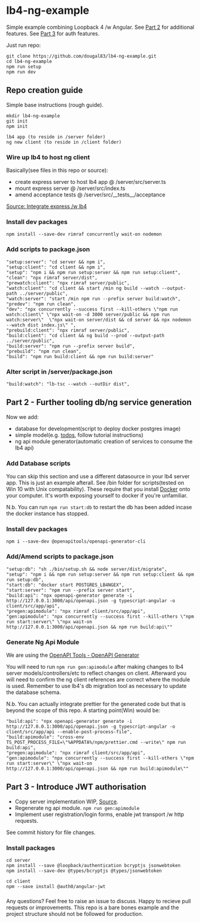 # lb4-ng-example

Simple example combining Loopback 4 /w Angular. See [Part 2](#part-2---further-tooling-dbng-service-generation) for additional features. See [Part 3](#part-3---introduce-jwt-authorisation) for auth features.

Just run repo:

```
git clone https://github.com/dougal83/lb4-ng-example.git
cd lb4-ng-example
npm run setup
npm run dev
```

## Repo creation guide

Simple base instructions (rough guide).

```
mkdir lb4-ng-example
git init
npm init

lb4 app (to reside in /server folder)
ng new client (to reside in /client folder)
```

### Wire up lb4 to host ng client

Basically(see files in this repo or source):

- create express server to host lb4 app @ /server/src/server.ts
- mount express server @ /server/src/index.ts
- amend acceptance tests @ /server/src/\_\_tests\_\_/acceptance

[Source: Integrate express /w lb4](https://github.com/strongloop/loopback-next/tree/master/examples/express-composition)

### Install dev packages

`npm install --save-dev rimraf concurrently wait-on nodemon`

### Add scripts to package.json

```
"setup:server": "cd server && npm i",
"setup:client": "cd client && npm i",
"setup": "npm i && npm run setup:server && npm run setup:client",
"clean": "npx rimraf server/dist",
"prewatch:client": "npx rimraf server/public",
"watch:client": "cd client && start /min ng build --watch --output-path ../server/public",
"watch:server": "start /min npm run --prefix server build:watch",
"predev": "npm run clean",
"dev": "npx concurrently --success first --kill-others \"npm run watch:client\" \"npx wait-on -d 3000 server/public && npm run watch:server\"  \"npx wait-on server/dist && cd server && npx nodemon --watch dist index.js\" ",
"prebuild:client": "npx rimraf server/public",
"build:client": "cd client && ng build --prod --output-path ../server/public",
"build:server": "npm run --prefix server build",
"prebuild": "npm run clean",
"build": "npm run build:client && npm run build:server"
```

### Alter script in /server/package.json

`"build:watch": "lb-tsc --watch --outDir dist",`

## Part 2 - Further tooling db/ng service generation

Now we add:

- database for development(script to deploy docker postgres image)
- simple model(e.g. [todos](https://github.com/strongloop/loopback-next/tree/master/examples/todo), follow tutorial instructions)
- ng api module generator(automatic creation of services to consume the lb4 api)

### Add Database scripts

You can skip this section and use a different datasource in your lb4 server app. This is just an example afterall. See /bin folder for scripts(tested on Win 10 with Unix compatability). These require that you install [Docker](https://docs.docker.com/) onto your computer. It's worth exposing yourself to docker if you're unfamiliar.

N.b. You can run `npm run start:db` to restart the db has been added incase the docker instance has stopped.

### Install dev packages

`npm i --save-dev @openapitools/openapi-generator-cli`

### Add/Amend scripts to package.json

```
"setup:db": "sh ./bin/setup.sh && node server/dist/migrate",
"setup": "npm i && npm run setup:server && npm run setup:client && npm run setup:db",
"start:db": "docker start POSTGRES_LB4NGEX",
"start:server": "npm run --prefix server start",
"build:api": "npx openapi-generator generate -i http://127.0.0.1:3000/api/openapi.json -g typescript-angular -o client/src/app/api",
"pregen:apimodule": "npx rimraf client/src/app/api",
"gen:apimodule": "npx concurrently --success first --kill-others \"npm run start:server\" \"npx wait-on http://127.0.0.1:3000/api/openapi.json && npm run build:api\""
```

### Generate Ng Api Module

We are using the [OpenAPI Tools - OpenAPI Generator](https://github.com/OpenAPITools/openapi-generator)

You will need to run `npm run gen:apimodule` after making changes to lb4 server models/controllers/etc to reflect changes on client. Afterward you will need to confirm the ng client references are correct where the module is used. Remember to use lb4's db migration tool as necessary to update the database schema.

N.b. You can actually integrate prettier for the generated code but that is beyond the scope of this repo. A starting point(Win) would be:

```
"build:api": "npx openapi-generator generate -i http://127.0.0.1:3000/api/openapi.json -g typescript-angular -o client/src/app/api --enable-post-process-file",
"build:apimodule": "cross-env TS_POST_PROCESS_FILE=\"%APPDATA%/npm/prettier.cmd --write\" npm run build:api",
"pregen:apimodule": "npx rimraf client/src/app/api",
"gen:apimodule": "npx concurrently --success first --kill-others \"npm run start:server\" \"npx wait-on http://127.0.0.1:3000/api/openapi.json && npm run build:apimodule\""
```

## Part 3 - Introduce JWT authorisation

- Copy server implementation WIP, [Source](https://github.com/strongloop/loopback4-example-shopping/).
- Regenerate ng api module. `npm run gen:apimodule`
- Implement user registration/login forms, enable jwt transport /w http requests.

See commit history for file changes.

### Install packages

```
cd server
npm install --save @loopback/authentication bcryptjs jsonwebtoken
npm install --save-dev @types/bcryptjs @types/jsonwebtoken
```

```
cd client
npm --save install @auth0/angular-jwt
```

#####

Any questions? Feel free to raise an issue to discuss. Happy to recieve pull requests or improvements. This repo is a bare bones example and the project structure should not be followed for production.
